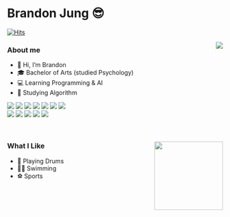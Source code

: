 # Brandon Jung 😎
[![Hits](https://hits.seeyoufarm.com/api/count/incr/badge.svg?url=https%3A%2F%2Fgithub.com%2Ficeman-brandon%2F&count_bg=%23009DF5&title_bg=%23000000&icon=github.svg&icon_color=%23E7E7E7&title=VISIT&edge_flat=false)](https://hits.seeyoufarm.com)
<br>

<img align='right' src="http://mazassumnida.wtf/api/v2/generate_badge?boj=jwcnet93">


### About me
- 👋 Hi, I’m Brandon
- 🎓 Bachelor of Arts (studied Psychology)
- 💻 Learning Programming & AI       
- 🎯 Studying Algorithm

<img src="https://img.shields.io/badge/Java-007396?style=flat-square&logo=Java&logoColor=white"/></a>
<img src="https://img.shields.io/badge/MySQL-4479A1?style=flat-square&logo=MySQL&logoColor=white"/></a>
<img src="https://img.shields.io/badge/HTML5-E34F26?style=flat-square&logo=HTML5&logoColor=white"/></a>
<img src="https://img.shields.io/badge/CSS3-1572B6?style=flat-square&logo=CSS3&logoColor=white"/></a>
<img src="https://img.shields.io/badge/JavaScript-F7DF1E?style=flat-square&logo=JavaScript&logoColor=black"/></a>
<img src="https://img.shields.io/badge/jQuery-0769AD?style=flat-square&logo=jQuery&logoColor=white"/></a>
<img src="https://img.shields.io/badge/Spring-6DB33F?style=flat-square&logo=Spring&logoColor=white"/></a>  
<img src="https://img.shields.io/badge/Python-3766AB?style=flat-square&logo=Python&logoColor=white"/></a>
<img src="https://img.shields.io/badge/Jupyter Notebook-F37626?style=flat-square&logo=Jupyter&logoColor=white"/></a>
<img src="https://img.shields.io/badge/Anaconda-44A833?style=flat-square&logo=Anaconda&logoColor=white"/></a>
<img src="https://img.shields.io/badge/scikit learn-F7931E?style=flat-square&logo=scikit-learn&logoColor=black"/></a>
<img src="https://img.shields.io/badge/PyTorch-EE4C2C?style=flat-square&logo=PyTorch&logoColor=white"/></a>

<br>

<div>
<img align='right' src="https://github-readme-stats.vercel.app/api?username=iceman-brandon" height="160">

### What I Like
- 🥁 Playing Drums
- 🏊‍♂️ Swimming
- ⚽ Sports  
</div>

